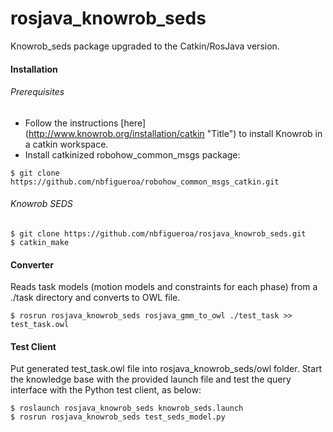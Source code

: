 # rosjava_knowrob_seds
Knowrob_seds package upgraded to the Catkin/RosJava version.

#### Installation
###### Prerequisites
* Follow the instructions [here] (http://www.knowrob.org/installation/catkin "Title") to install Knowrob in a catkin workspace.
* Install catkinized robohow_common_msgs package:

```
$ git clone https://github.com/nbfigueroa/robohow_common_msgs_catkin.git
```

###### Knowrob SEDS

```
$ git clone https://github.com/nbfigueroa/rosjava_knowrob_seds.git
$ catkin_make
```

#### Converter
Reads task models (motion models and constraints for each phase) from a ./task directory and converts to OWL file.

```
$ rosrun rosjava_knowrob_seds rosjava_gmm_to_owl ./test_task >> test_task.owl
```

#### Test Client
Put generated test_task.owl file into rosjava_knowrob_seds/owl folder. Start the knowledge base with the provided launch file and test the query interface with the Python test client, as below:

```
$ roslaunch rosjava_knowrob_seds knowrob_seds.launch
$ rosrun rosjava_knowrob_seds test_seds_model.py
```
